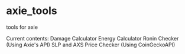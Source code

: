 # axie_tools
tools for axie 

Current contents:
Damage Calculator
Energy Calculator
Ronin Checker (Using Axie's API)
SLP and AXS Price Checker (Using CoinGeckoAPI)
